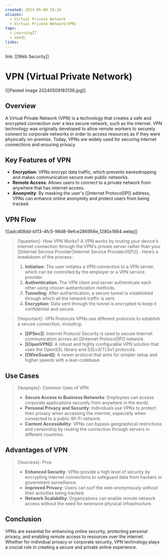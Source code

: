 ```yaml
---
created: 2024-05-08 19:34
aliases:
  - Virtual Private Network
  - Virtual Private Network(VPN)
tags:
  - LearningIT
  - seed🌱
links:
---
```


link: [[Web Security]]

# VPN (Virtual Private Network)

![[Pasted image 20240509183136.jpg]]
## Overview

A Virtual Private Network (VPN) is a technology that creates a safe and encrypted connection over a less secure network, such as the internet. VPN technology was originally developed to allow remote workers to securely connect to corporate networks in order to access resources as if they were physically on-premise. Today, VPNs are widely used for securing internet connections and ensuring privacy.

## Key Features of VPN

- **Encryption**: VPNs encrypt data traffic, which prevents eavesdropping and makes communication secure over public networks.
- **Remote Access**: Allows users to connect to a private network from anywhere that has internet access.
- **Anonymity**: By masking the user's [[Internet Protocol|IP]] address, VPNs can enhance online anonymity and protect users from being tracked.

## VPN Flow

![[adcd08dd-b113-4fc5-96d8-9efce286956e_1280x1664.webp]]

> [!question]- How VPN Works?
> A VPN works by routing your device's internet connection through the VPN's private server rather than your [[Internet Service Provider|Internet Service Provider(ISP)]] . Here’s a breakdown of the process:
> 
> 1. **Initiation**: The user initiates a VPN connection to a VPN server, which can be controlled by the employer or a VPN service provider.
> 2. **Authentication**: The VPN client and server authenticate each other using chosen authentication methods.
> 3. **Tunneling**: After authentication, a secure tunnel is established through which all the network traffic is sent.
> 4. **Encryption**: Data sent through the tunnel is encrypted to keep it confidential and secure.

> [!important]- VPN Protocols
> VPNs use different protocols to establish a secure connection, including:
> 
> - **[[IPSec]]**: Internet Protocol Security is used to secure Internet communication across an [[Internet Protocol|IP]] network.
> - **[[OpenVPN]]**: A robust and highly configurable VPN solution that uses the OpenSSL library and SSLv3/TLSv1 protocols.
> - **[[WireGuard]]**: A newer protocol that aims for simpler setup and higher speeds with a lean codebase.

## Use Cases

> [!example]- Common Uses of VPN
> - **Secure Access to Business Networks**: Employees can access corporate applications securely from anywhere in the world.
> - **Personal Privacy and Security**: Individuals use VPNs to protect their privacy when accessing the internet, especially when connected to a public Wi-Fi network.
> - **Content Accessibility**: VPNs can bypass geographical restrictions and censorship by routing the connection through servers in different countries.

## Advantages of VPN

> [!success]- Pros
> - **Enhanced Security**: VPNs provide a high level of security by encrypting internet connections to safeguard data from hackers or government surveillance.
> - **Improved Privacy**: Users can surf the web anonymously without their activities being tracked.
> - **Network Scalability**: Organizations can enable remote network access without the need for extensive physical infrastructure.

## Conclusion

VPNs are essential for enhancing online security, protecting personal privacy, and enabling remote access to resources over the internet. Whether for individual privacy or corporate security, VPN technology plays a crucial role in creating a secure and private online experience.



